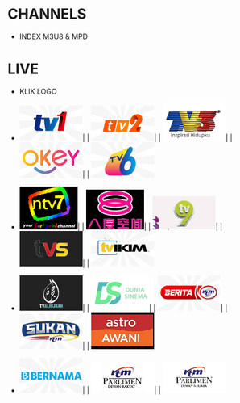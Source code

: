 # CHANNELS 
* INDEX M3U8 & MPD

# LIVE
* KLIK LOGO

* [<img src="https://github.com/MIFNtechnology/siaranMy/raw/main/logo/Tv1.png" alt="Tv1" width="125" />](https://mifntechnology.github.io/siaranMy/channels/Tv1)| |
[<img src="https://github.com/MIFNtechnology/siaranMy/raw/main/logo/Tv2.png" alt="Tv2" width="125" />](https://mifntechnology.github.io/siaranMy/channels/Tv2)| |
[<img src="https://github.com/MIFNtechnology/siaranMy/raw/main/logo/Tv3.png" alt="Tv3" width="125" />](https://mifntechnology.github.io/siaranMy/channels/Tv3)| |
[<img src="https://github.com/MIFNtechnology/siaranMy/raw/main/logo/OkeyTv.png " alt="OkeyTv" width="125" />](https://mifntechnology.github.io/siaranMy/channels/TvOkey)| |
[<img src="https://github.com/MIFNtechnology/siaranMy/raw/main/logo/Tv6.png" alt="Tv6" width="125" />](https://mifntechnology.github.io/siaranMy/channels/Tv6)

* [<img src="https://github.com/MIFNtechnology/siaranMy/raw/main/logo/DidikTv.png" alt="DidikTv" width="115" />](https://mifntechnology.github.io/siaranMy/channels/DidikTvKPM)| |
[<img src="https://github.com/MIFNtechnology/siaranMy/raw/main/logo/8tv.png" alt="8tv" width="115" />](https://mifntechnology.github.io/siaranMy/channels/8tv)| |
[<img src="https://github.com/MIFNtechnology/siaranMy/raw/main/logo/Tv9.png" alt="Tv9" width="125" />](https://mifntechnology.github.io/siaranMy/channels/Tv9)| |
[<img src="https://github.com/MIFNtechnology/siaranMy/raw/main/logo/Tvs.jpg" alt="Tvs" width="125" />](https://mifntechnology.github.io/siaranMy/channels/Tvs)| |
[<img src="https://github.com/MIFNtechnology/siaranMy/raw/main/logo/TvIkim.png" alt="TvIkim" width="125" />](https://mifntechnology.github.io/siaranMy/channels/TvIkim)

* [<img src="https://github.com/MIFNtechnology/siaranMy/raw/main/logo/TvAlhijrah.png" alt="TvIkim" width="125" />](https://mifntechnology.github.io/siaranMy/channels/TvAlhijrah)| |
[<img src="https://github.com/MIFNtechnology/siaranMy/raw/main/logo/DuniaSinema.png" alt="DuniaSinema" width="115" />](https://mifntechnology.github.io/siaranMy/channels/DuniaSinema)| |
[<img src="https://github.com/MIFNtechnology/siaranMy/raw/main/logo/BeritaRtm.png " alt="BeritaRtm" width="125" />](https://mifntechnology.github.io/siaranMy/channels/BeritaRTM)| |
[<img src="https://github.com/MIFNtechnology/siaranMy/raw/main/logo/SukanRtm.png" alt="SukanRtm" width="125" />](https://mifntechnology.github.io/siaranMy/channels/SukanRTM)| |
[<img src="https://github.com/MIFNtechnology/siaranMy/raw/main/logo/AstroAwani.png" alt="AstroAwani" width="125" />](https://mifntechnology.github.io/siaranMy/channels/AstroAwani)

* [<img src="https://github.com/MIFNtechnology/siaranMy/raw/main/logo/Bernama.png" alt="Bernama" width="125" />](https://mifntechnology.github.io/siaranMy/Bernama)| |
[<img src="https://github.com/MIFNtechnology/siaranMy/raw/main/logo/DewanRakyat.png" alt="DewanRakyat" width="125" />](https://mifntechnology.github.io/siaranMy/channels/DewanRakyat)| |
[<img src="https://github.com/MIFNtechnology/siaranMy/raw/main/logo/DewanNegara.png" alt="DewanNegara" width="125" />](https://mifntechnology.github.io/siaranMy/channels/DewanNegara)

